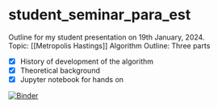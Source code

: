 # student_seminar_para_est
Outline for my student presentation on 19th January, 2024.  
Topic: [[Metropolis Hastings]] Algorithm 
Outline: Three parts 
- [x] History of development of the algorithm
- [x] Theoretical background
- [x] Jupyter notebook for hands on

[![Binder](https://mybinder.org/badge_logo.svg)](https://mybinder.org/v2/gh/lsmvivek/student_seminar_para_est/main?labpath=notebooks%2Fpymcmc_para_est.ipynb)
